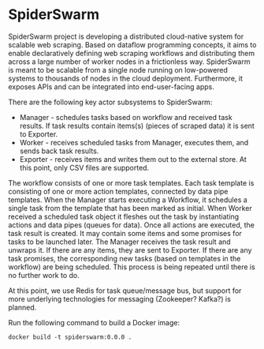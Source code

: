 # SpiderSwarm

SpiderSwarm project is developing a distributed cloud-native system for scalable web scraping. Based on dataflow programming concepts, it aims to
enable declaratively defining web scraping workflows and distributing them across a large number of worker nodes in a frictionless way. 
SpiderSwarm is meant to be scalable from a single node running on low-powered systems to thousands of nodes in the cloud deployment. 
Furthermore, it exposes APIs and can be integrated into end-user-facing apps.

There are the following key actor subsystems to SpiderSwarm:

* Manager - schedules tasks based on workflow and received task results. If task results contain items(s) (pieces of scraped data) it is sent to Exporter.
* Worker - receives scheduled tasks from Manager, executes them, and sends back task results.
* Exporter - receives items and writes them out to the external store. At this point, only CSV files are supported.

The workflow consists of one or more task templates. Each task template is consisting of one or more action templates, connected by data pipe templates.
When the Manager starts executing a Workflow, it schedules a single task from the template that has been marked as initial. When Worker received a
scheduled task object it fleshes out the task by instantiating actions and data pipes (queues for data). Once all actions are executed, the task result
is created. It may contain some items and some promises for tasks to be launched later. The Manager receives the task result and unwraps it. If there
are any items, they are sent to Exporter. If there are any task promises, the corresponding new tasks (based on templates in the workflow) are being
scheduled. This process is being repeated until there is no further work to do.

At this point, we use Redis for task queue/message bus, but support for more underlying technologies for messaging (Zookeeper? Kafka?) is planned.

Run the following command to build a Docker image:
```
docker build -t spiderswarm:0.0.0 .
```

